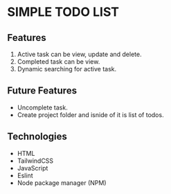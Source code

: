 # SIMPLE TODO LIST

## Features
1. Active task can be view, update and delete.
1. Completed task can be view.
1. Dynamic searching for active task.

## Future Features
- Uncomplete task.
- Create project folder and isnide of it is list of todos.

## Technologies
+ HTML
+ TailwindCSS
+ JavaScript
+ Eslint
+ Node package manager (NPM)


